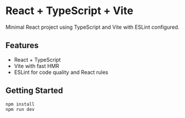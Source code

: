 # React + TypeScript + Vite

Minimal React project using TypeScript and Vite with ESLint configured.

## Features

- React + TypeScript
- Vite with fast HMR
- ESLint for code quality and React rules

## Getting Started

```bash
npm install
npm run dev
